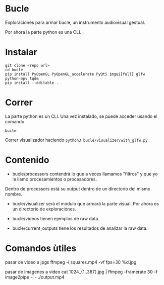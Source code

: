 Bucle
===================


Exploraciones para armar bucle, un instrumento audiovisual gestual.

Por ahora la parte python es una CLI.

# Instalar

```
git clone <repo url>
cd bucle
pip install PyOpenGL PyOpenGL_accelerate PyQt5 imgui[full] glfw python-mpv tqdm
pip install --editable .
```

# Correr

La parte python es un CLI. Una vez instalado, se puede acceder usando el comando

`bucle`

Correr visualizador haciendo `python3 bucle/visualizer/with_glfw.py`


# Contenido

* bucle/processors contendrà lo que a veces llamamos "filtros" y que yo le llamo procesamientos o procesadores. 

Dentro de processors está su output dentro de un directorio del mismo nombre.


* bucle/visualizer será el módulo que armará la parte visual. Por ahora es un directorio de exploraciones.


* bucle/videos tienen ejemplos de raw data.

* bucle/current_outputs tiene los resultados de analizar la raw data.


# Comandos ùtiles
pasar de video a jpgs
ffmpeg -i squares.mp4 -vf fps=30 %d.jpg

pasar de imagenes a video
cat 1024_{1..387}.jpg | ffmpeg -framerate 30 -f image2pipe -i - ./output.mp4

